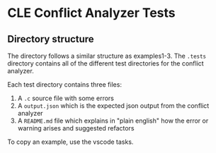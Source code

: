 # CLE Conflict Analyzer Tests

## Directory structure

The directory follows a similar structure as examples1-3. The `.tests` directory
contains all of the different test directories for the conflict analyzer.

Each test directory contains three files:
1. A `.c` source file with some errors
2. A `output.json` which is the expected json output from the conflict analyzer
3. A `README.md` file which explains in "plain english" how the error or warning arises
    and suggested refactors

To copy an example, use the vscode tasks.